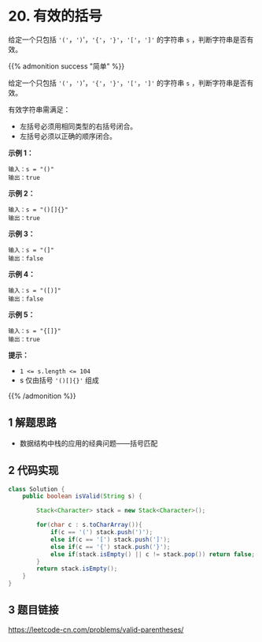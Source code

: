 # 20. 有效的括号



 给定一个只包括 `'('`，`')`'，`'{'`，`'}'`，`'['`，`']'` 的字符串 `s` ，判断字符串是否有效。

<!--more-->


{{% admonition success "简单" %}}

给定一个只包括 `'('`，`')`'，`'{'`，`'}'`，`'['`，`']'` 的字符串 `s` ，判断字符串是否有效。

有效字符串需满足：

* 左括号必须用相同类型的右括号闭合。
* 左括号必须以正确的顺序闭合。


**示例 1：**

    输入：s = "()"
    输出：true

**示例 2：**

    输入：s = "()[]{}"
    输出：true

**示例 3：**

    输入：s = "(]"
    输出：false

**示例 4：**

    输入：s = "([)]"
    输出：false

**示例 5：**

    输入：s = "{[]}"
    输出：true


**提示：**

* `1 <= s.length <= 104`
* s 仅由括号 `'()[]{}'` 组成

{{% /admonition %}}

## 1 解题思路

* 数据结构中栈的应用的经典问题——括号匹配



## 2 代码实现

```Java
class Solution {
    public boolean isValid(String s) {

        Stack<Character> stack = new Stack<Character>();

        for(char c : s.toCharArray()){
            if(c == '(') stack.push(')');
            else if(c == '[') stack.push(']');
            else if(c == '{') stack.push('}');
            else if(stack.isEmpty() || c != stack.pop()) return false;
        }
        return stack.isEmpty();    
    } 
}
```

## 3 题目链接

<https://leetcode-cn.com/problems/valid-parentheses/>
